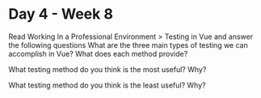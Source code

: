 # Day 4 - Week 8

Read Working In a Professional Environment > Testing in Vue and answer the following questions
What are the three main types of testing we can accomplish in Vue? What does each method provide?

What testing method do you think is the most useful? Why?

What testing method do you think is the least useful? Why?
